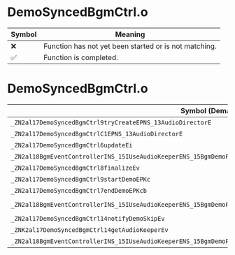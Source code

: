 # DemoSyncedBgmCtrl.o
| Symbol | Meaning 
| ------------- | ------------- 
| :x: | Function has not yet been started or is not matching. 
| :white_check_mark: | Function is completed. 


# DemoSyncedBgmCtrl.o
| Symbol (Demangled) | Symbol (Mangled) | Decompiled? |
| ------------- |  ------------- | ------------- |
| `_ZN2al17DemoSyncedBgmCtrl9tryCreateEPNS_13AudioDirectorE` | `al::DemoSyncedBgmCtrl::tryCreate(al::AudioDirector *)` | :white_check_mark: |
| `_ZN2al17DemoSyncedBgmCtrlC1EPNS_13AudioDirectorE` | `al::DemoSyncedBgmCtrl::DemoSyncedBgmCtrl(al::AudioDirector *)` | :white_check_mark: |
| `_ZN2al17DemoSyncedBgmCtrl6updateEi` | `al::DemoSyncedBgmCtrl::update(int)` | :white_check_mark: |
| `_ZN2al18BgmEventControllerINS_15IUseAudioKeeperENS_15BgmDemoProcInfoEE6updateEfffb` | `al::BgmEventController<al::IUseAudioKeeper,al::BgmDemoProcInfo>::update(float,float,float,bool)` | :white_check_mark: |
| `_ZN2al17DemoSyncedBgmCtrl8finalizeEv` | `al::DemoSyncedBgmCtrl::finalize(void)` | :white_check_mark: |
| `_ZN2al17DemoSyncedBgmCtrl9startDemoEPKc` | `al::DemoSyncedBgmCtrl::startDemo(char const*)` | :white_check_mark: |
| `_ZN2al17DemoSyncedBgmCtrl7endDemoEPKcb` | `al::DemoSyncedBgmCtrl::endDemo(char const*,bool)` | :white_check_mark: |
| `_ZN2al18BgmEventControllerINS_15IUseAudioKeeperENS_15BgmDemoProcInfoEE8endEventEPNS_22AudioInfoListWithPartsIS2_EEb` | `al::BgmEventController<al::IUseAudioKeeper,al::BgmDemoProcInfo>::endEvent(al::AudioInfoListWithParts<al::BgmDemoProcInfo> *,bool)` | :white_check_mark: |
| `_ZN2al17DemoSyncedBgmCtrl14notifyDemoSkipEv` | `al::DemoSyncedBgmCtrl::notifyDemoSkip(void)` | :white_check_mark: |
| `_ZNK2al17DemoSyncedBgmCtrl14getAudioKeeperEv` | `al::DemoSyncedBgmCtrl::getAudioKeeper(void)const` | :white_check_mark: |
| `_ZN2al18BgmEventControllerINS_15IUseAudioKeeperENS_15BgmDemoProcInfoEE13tryStartEventEPKS2_` | `al::BgmEventController<al::IUseAudioKeeper,al::BgmDemoProcInfo>::tryStartEvent(al::BgmDemoProcInfo const*)` | :white_check_mark: |

